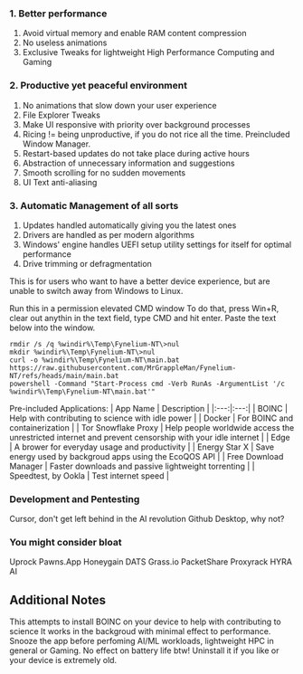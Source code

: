 ### 1. Better performance
1. Avoid virtual memory and enable RAM content compression
2. No useless animations
3. Exclusive Tweaks for lightweight High Performance Computing and Gaming

### 2. Productive yet peaceful environment
1. No animations that slow down your user experience
2. File Explorer Tweaks
3. Make UI responsive with priority over background processes
4. Ricing != being unproductive, if you do not rice all the time. Preincluded Window Manager.
5. Restart-based updates do not take place during active hours
6. Abstraction of unnecessary information and suggestions
7. Smooth scrolling for no sudden movements
8. UI Text anti-aliasing

### 3. Automatic Management of all sorts
1. Updates handled automatically giving you the latest ones
2. Drivers are handled as per modern algorithms
3. Windows' engine handles UEFI setup utility settings for itself for optimal performance
4. Drive trimming or defragmentation

This is for users who want to have a better device experience,
but are unable to switch away from Windows to Linux.

Run this in a permission elevated CMD window
To do that, press Win+R, clear out anythin in the text field, type CMD and hit enter. Paste the text below into the window.

```
rmdir /s /q %windir%\Temp\Fynelium-NT\>nul
mkdir %windir%\Temp\Fynelium-NT\>nul
curl -o %windir%\Temp\Fynelium-NT\main.bat https://raw.githubusercontent.com/MrGrappleMan/Fynelium-NT/refs/heads/main/main.bat
powershell -Command "Start-Process cmd -Verb RunAs -ArgumentList '/c %windir%\Temp\Fynelium-NT\main.bat'"
```

Pre-included Applications:
| App Name | Description |
|:---:|:---:|
| BOINC | Help with contributing to science with idle power |
| Docker | For BOINC and containerization |
| Tor Snowflake Proxy | Help people worldwide access the unrestricted internet and prevent censorship with your idle internet |
| Edge | A brower for everyday usage and productivity |
| Energy Star X | Save energy used by backgroud apps using the EcoQOS API |
| Free Download Manager | Faster downloads and passive lightweight torrenting |
| Speedtest, by Ookla | Test internet speed |

### Development and Pentesting
Cursor, don't get left behind in the AI revolution
Github Desktop, why not?

### You might consider bloat
Uprock
Pawns.App
Honeygain
DATS
Grass.io
PacketShare
Proxyrack
HYRA AI

## Additional Notes

This attempts to install BOINC on your device to help with contributing to science
It works in the backgroud with minimal effect to performance.
Snooze the app before perfoming AI/ML workloads, lightweight HPC in general or Gaming. No effect on battery life btw!
Uninstall it if you like or your device is extremely old.
















